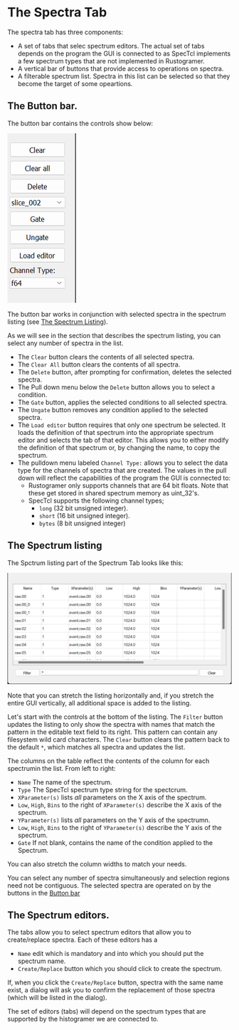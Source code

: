 # The Spectra Tab

The spectra tab has three components:
*  A set of tabs that selec spectrum editors.  The actual set of tabs depends on the program the GUI is connected to as SpecTcl implements a few spectrum types that are not implemented in Rustogramer.
*  A vertical bar of buttons that provide access to operations on spectra.
*  A filterable spectrum list. Spectra in this list can be selected so that they become the target of some opeartions. 

## The Button bar.

The button bar contains the controls show below:

![Spectrum button bar](./images/spectra_buttonbar.png)

The button bar works in conjunction with selected spectra in the spectrum listing 
(see [The Spectrum Listing](#the-spectrum-listing)).

As we will see in the section that describes the spectrum listing, you can select any number of spectra in the list.

*  The ```Clear``` button clears the contents of all selected spectra.
*  The ```Clear All``` button clears the contents of all spectra.
*  The ```Delete``` button, after prompting for confirmation, deletes the selected spectra.
*  The Pull down menu below the ```Delete``` button allows you to select a condition.
*  The ```Gate``` button, applies the selected conditions to all selected spectra.
*  The ```Ungate``` button removes any condition applied to the selected spectra.
*  The ```Load editor``` button requires that only one spectrum be selected.  It loads the definition of that spectrum into the appropriate spectrum editor and selects the tab of that editor.  This allows you to either modify the definition of that spectrum or, by changing the name, to copy the spectrum.
*  The pulldown menu labeled ```Channel Type:``` allows you to select the data type for the channels of spectra that are created.  The values in the pull down will reflect the capabilities of the program the GUI is connected to:
    *  Rustogramer only supports channels that are 64 bit floats.  Note that these get stored in shared spectrum memory as uint_32's.
    *  SpecTcl supports the following channel types;
        *   ```long``` (32 bit unsigned integer).
        *   ```short``` (16 bit unsigned integer).
        *   ```bytes``` (8 bit unsigned integer)

## The Spectrum listing

The Spctrum listing part of the Spectrum Tab looks like this:

![Spectrum listing](./images/spectrum_list.png)

Note that you can stretch the listing horizontally and, if you stretch the entire GUI vertically, all additional space is added to the listing.

Let's start with the controls at the bottom of the listing.  The ```Filter``` button updates the listing to only show the spectra with names that match the pattern in the editable text field to its right.  This pattern can contain any filesystem wild card characters.  The ```Clear``` button clears the pattern back to the default ```*```, which matches all spectra and updates the list.

The columns on the table reflect the contents of the column for each spectrumin the list.  From left to right:

* ```Name``` The name of the spectrum.
* ```Type``` The SpecTcl spectrum type string for the spectcrum.
* ```XParameter(s)``` lists _all_ parameters on the X axis of the spectrum.
* ```Low```, ```High```, ```Bins``` to the right of ```XParameter(s)``` describe the X axis of the spectrum.
* ```YParameter(s)``` lists _all_ parameters on the Y axis of the spectrumn.
* ```Low```, ```High```, ```Bins``` to the right of ```YParameter(s)``` describe the Y axis of the spectrum.
* ```Gate``` If not blank, contains the name of the condition applied to the Spectrum.

You can also stretch the column widths to match your needs.

You can select any number of spectra simultaneously and selection regions need not be contiguous.  The selected spectra are operated on by the buttons in the 
[Button bar](#the-button-bar)

## The Spectrum editors.

The tabs allow you to select spectrum editors that allow you to create/replace spectra.  Each of these editors has a 
*  ```Name``` edit which is mandatory and into which you should put the spectrum name.
*  ```Create/Replace``` button which you should click to create the spectrum.

If, when you click the ```Create/Replace``` button, spectra with the same name exist, a dialog will ask you to confirm the replacement of those spectra (which will be listed in the dialog).

The set of editors (tabs) will depend on the spectrum types that are supported by the histogramer we are connected to.
